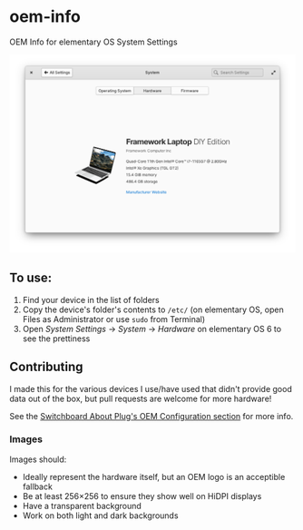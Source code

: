 # oem-info

OEM Info for elementary OS System Settings

![Screenshot](screenshot.png)

## To use:

1. Find your device in the list of folders
2. Copy the device's folder's contents to `/etc/` (on elementary OS, open Files as Administrator or use `sudo` from Terminal)
3. Open _System Settings_ → _System_ → _Hardware_ on elementary OS 6 to see the prettiness

## Contributing

I made this for the various devices I use/have used that didn't provide good data out of the box, but pull requests are welcome for more hardware!

See the [Switchboard About Plug's OEM Configuration section](https://github.com/elementary/switchboard-plug-about/#oem-configuration) for more info.

### Images

Images should:

- Ideally represent the hardware itself, but an OEM logo is an acceptible fallback
- Be at least 256×256 to ensure they show well on HiDPI displays
- Have a transparent background
- Work on both light and dark backgrounds
